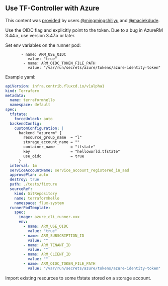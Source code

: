 ## Use TF-Controller with Azure

This content was [provided](https://github.com/weaveworks/tf-controller/issues/561) by users [@mingmingshiliyu](https://github.com/mingmingshiliyu) and [@maciekdude](https://github.com/maciekdude).

Use the OIDC flag and explicitly point to the token. Due to a bug in AzureRM 3.44.x, use version 3.47.x or later.

Set env variables on the runner pod:

```
       - name: ARM_USE_OIDC
          value: "true"
        - name: ARM_OIDC_TOKEN_FILE_PATH
          value: "/var/run/secrets/azure/tokens/azure-identity-token"
```

Example yaml:

```yaml
apiVersion: infra.contrib.fluxcd.io/v1alpha1
kind: Terraform
metadata:
  name: terraformhello
  namespace: default
spec:
  tfstate:
    forceUnlock: auto
  backendConfig:
    customConfiguration: |
      backend "azurerm" {
        resource_group_name  = "l"
        storage_account_name = ""
        container_name       = "tfstate"
        key                  = "helloworld.tfstate"
        use_oidc             = true
      }
  interval: 1m
  serviceAccountName: service_account_registered_in_aad
  approvePlan: auto
  destroy: true
  path: ./tests/fixture
  sourceRef:
    kind: GitRepository
    name: terraformhello
    namespace: flux-system
  runnerPodTemplate:
    spec:
      image: azure_cli_runner.xxx
      env:
        - name: ARM_USE_OIDC
          value: "true"
        - name: ARM_SUBSCRIPTION_ID
          value: ""
        - name: ARM_TENANT_ID
          value: ""
        - name: ARM_CLIENT_ID
          value: ""
        - name: ARM_OIDC_TOKEN_FILE_PATH
          value: "/var/run/secrets/azure/tokens/azure-identity-token"
```

Import existing resources to some tfstate stored on a storage account.